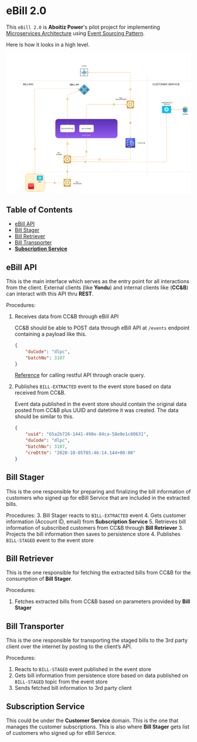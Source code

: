 # eBill 2.0

This `eBill 2.0` is **Aboitiz Power**'s pilot project for implementing [Microservices Architecture](https://martinfowler.com/articles/microservices.html) using [Event Sourcing Pattern](https://www.martinfowler.com/eaaDev/EventSourcing.html).

Here is how it looks in a high level.

<img src="https://github.com/sbamihan/build/blob/master/eBill/diagrams/architecture.png" width="1020"></a>
<br/>

## Table of Contents

-   [eBill API](#ebill-api)
-   [Bill Stager](#bill-stager)
-   [Bill Retriever](#bill-retriever)
-   [Bill Transporter](#bill-transporter)
-   [**Subscription Service**](#subscription-service)
	
## eBill API

This is the main interface which serves as the entry point for all interactions from the client. External clients (like **Yondu**) and internal clients like (**CC&B**) can interact with this API thru **REST**.

Procedures:
1.	Receives data from CC&B through eBill API

    CC&B should be able to POST data through eBill API at `/events` endpoint containing a payload like this. 

    ```json
    {
        "duCode": "dlpc",
        "batchNo": 3107
    }
    ```
    [Reference](https://stackoverflow.com/questions/49769273/call-restful-api-through-oracle-query) for calling restful API through oracle query.
    
2.	Publishes `BILL-EXTRACTED` event to the event store based on data received from CC&B.

    Event data published in the event store should contain the original data posted from CC&B plus UUID and datetime it was created. The data should be similar to this.

    ```json
    {
        "uuid": "65a2b726-1441-498e-84ca-58e0e1c80631",
        "duCode": "dlpc",
        "batchNo": 3107,
        "creDttm": "2020-10-05T05:46:14.144+00:00"
    }
    ```

## Bill Stager

This is the one responsible for preparing and finalizing the bill information of customers who signed up for eBill Service that are included in the extracted bills.

Procedures:
3.  Bill Stager reacts to `BILL-EXTRACTED` event
4.	Gets customer information (Account ID, email) from **Subscription Service**
5.	Retrieves bill information of subscribed customers from CC&B through **Bill Retriever**
3.	Projects the bill information then saves to persistence store
4.	Publishes `BILL-STAGED` event to the event store


## Bill Retriever

This is the one responsible for fetching the extracted bills from CC&B for the consumption of **Bill Stager**.

Procedures:
1.	Fetches extracted bills from CC&B based on parameters provided by **Bill Stager**


## Bill Transporter

This is the one responsible for transporting the staged bills to the 3rd party client over the internet by posting to the client’s API.

Procedures:
1.	Reacts to `BILL-STAGED` event published in the event store
2.	Gets bill information from persistence store based on data published on `BILL-STAGED` topic from the event store
3.	Sends fetched bill information to 3rd party client


## Subscription Service

This could be under the **Customer Service** domain. This is the one that manages the customer subscriptions. This is also where **Bill Stager** gets list of customers who signed up for eBill Service.